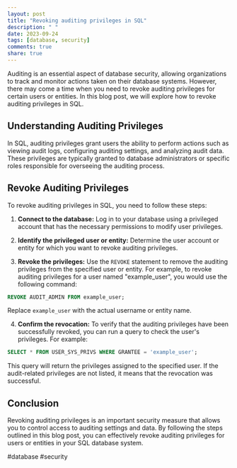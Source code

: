 ```yaml
---
layout: post
title: "Revoking auditing privileges in SQL"
description: " "
date: 2023-09-24
tags: [database, security]
comments: true
share: true
---
```


Auditing is an essential aspect of database security, allowing organizations to track and monitor actions taken on their database systems. However, there may come a time when you need to revoke auditing privileges for certain users or entities. In this blog post, we will explore how to revoke auditing privileges in SQL.

## Understanding Auditing Privileges

In SQL, auditing privileges grant users the ability to perform actions such as viewing audit logs, configuring auditing settings, and analyzing audit data. These privileges are typically granted to database administrators or specific roles responsible for overseeing the auditing process.

## Revoke Auditing Privileges

To revoke auditing privileges in SQL, you need to follow these steps:

1. **Connect to the database:** Log in to your database using a privileged account that has the necessary permissions to modify user privileges. 

2. **Identify the privileged user or entity:** Determine the user account or entity for which you want to revoke auditing privileges.

3. **Revoke the privileges:** Use the `REVOKE` statement to remove the auditing privileges from the specified user or entity. For example, to revoke auditing privileges for a user named "example_user", you would use the following command:

```sql
REVOKE AUDIT_ADMIN FROM example_user;
```

Replace `example_user` with the actual username or entity name.

4. **Confirm the revocation:** To verify that the auditing privileges have been successfully revoked, you can run a query to check the user's privileges. For example:

```sql
SELECT * FROM USER_SYS_PRIVS WHERE GRANTEE = 'example_user';
```

This query will return the privileges assigned to the specified user. If the audit-related privileges are not listed, it means that the revocation was successful.

## Conclusion

Revoking auditing privileges is an important security measure that allows you to control access to auditing settings and data. By following the steps outlined in this blog post, you can effectively revoke auditing privileges for users or entities in your SQL database system.

#database #security